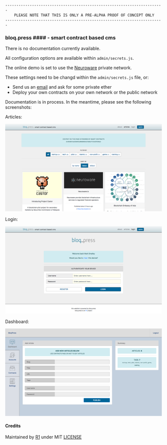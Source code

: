 ```

-----------------------------------------------------------------------
    PLEASE NOTE THAT THIS IS ONLY A PRE-ALPHA PROOF OF CONCEPT ONLY
-----------------------------------------------------------------------

```

### bloq.press #### - smart contract based cms

There is no documentation currently available.

All configuration options are available within `admin/secrets.js`.

The online demo is set to use the [Neuroware](http://neuroware.io) private network.

These settings need to be changd within the `admin/secrets.js` file, or:

* Send us an [email](mailto:founders@r1.my) and ask for some private ether
* Deploy your own contracts on your own network or the public network

Documentation is in process. In the meantime, please see the following screenshots:

Articles:

![ARTICLES](img/BP-ARTICLES.png)

Login:

![LOGIN](img/BP-LOGIN.png)

Dashboard:

![CONTRACTS](img/BP-DASHBOARD.png)

#### Credits

Maintained by [R1](http://r1.my) under MIT [LICENSE](LICENSE.md)
